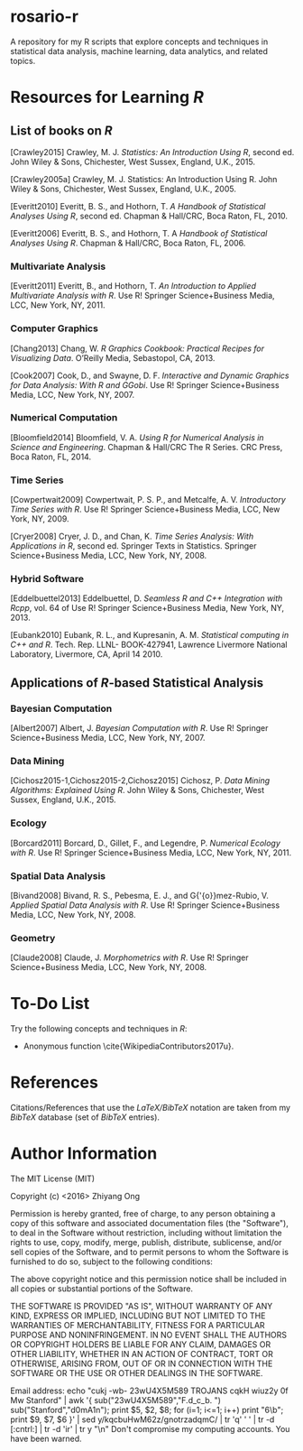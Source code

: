 #	rosario-r

A repository for my R scripts that explore concepts and techniques in statistical data analysis, machine learning, data analytics, and related topics.




#	Resources for Learning *R*

##	List of books on *R*

[Crawley2015]
	Crawley, M. J. *Statistics: An Introduction Using R*, second ed. John Wiley & Sons, Chichester, West Sussex, England, U.K., 2015.

[Crawley2005a]
	Crawley, M. J. Statistics: An Introduction Using R. John Wiley & Sons, Chichester, West Sussex, England, U.K., 2005.

[Everitt2010]
	Everitt, B. S., and Hothorn, T. *A Handbook of Statistical Analyses Using R*, second ed. Chapman & Hall/CRC, Boca Raton, FL, 2010.


[Everitt2006]
	Everitt, B. S., and Hothorn, T. A *Handbook of Statistical Analyses Using R*. Chapman & Hall/CRC, Boca Raton, FL, 2006.







###	Multivariate Analysis

[Everitt2011]
	Everitt, B., and Hothorn, T. *An Introduction to Applied Multivariate Analysis with R*. Use R! Springer Science+Business Media, LCC, New York, NY, 2011.



###	Computer Graphics

[Chang2013]
	Chang, W. *R Graphics Cookbook: Practical Recipes for Visualizing Data*. O’Reilly Media, Sebastopol, CA, 2013.

[Cook2007]
	Cook, D., and Swayne, D. F. *Interactive and Dynamic Graphics for Data Analysis: With R and GGobi*. Use R! Springer Science+Business Media, LCC, New York, NY, 2007.




###	Numerical Computation

[Bloomfield2014]
	Bloomfield, V. A. *Using R for Numerical Analysis in Science and Engineering*. Chapman & Hall/CRC The R Series. CRC Press, Boca Raton, FL, 2014.





###	Time Series

[Cowpertwait2009]
	Cowpertwait, P. S. P., and Metcalfe, A. V. *Introductory Time Series with R*. Use R! Springer Science+Business Media, LCC, New York, NY, 2009.

[Cryer2008]
	Cryer, J. D., and Chan, K. *Time Series Analysis: With Applications in R*, second ed. Springer Texts in Statistics. Springer Science+Business Media, LCC, New York, NY, 2008.


###	Hybrid Software

[Eddelbuettel2013]
	Eddelbuettel, D. *Seamless R and C++ Integration with Rcpp*, vol. 64 of Use R! Springer Science+Business Media, New York, NY, 2013.

[Eubank2010]
	Eubank, R. L., and Kupresanin, A. M. *Statistical computing in C++ and R*. Tech. Rep. LLNL- BOOK-427941, Lawrence Livermore National Laboratory, Livermore, CA, April 14 2010.



##	Applications of *R*-based Statistical Analysis


###	Bayesian Computation

[Albert2007]
	Albert, J. *Bayesian Computation with R*. Use R! Springer Science+Business Media, LCC, New York, NY, 2007.



###	Data Mining

[Cichosz2015-1,Cichosz2015-2,Cichosz2015]
	Cichosz, P. *Data Mining Algorithms: Explained Using R*. John Wiley & Sons, Chichester, West Sussex, England, U.K., 2015.




###	Ecology

[Borcard2011]
	Borcard, D., Gillet, F., and Legendre, P. *Numerical Ecology with R*. Use R! Springer Science+Business Media, LCC, New York, NY, 2011.



###	Spatial Data Analysis

[Bivand2008]
	Bivand, R. S., Pebesma, E. J., and G{\'{o}}mez-Rubio, V. *Applied Spatial Data Analysis with R*. Use R! Springer Science+Business Media, LCC, New York, NY, 2008.






###	Geometry

[Claude2008]
	Claude, J. *Morphometrics with R*. Use R! Springer Science+Business Media, LCC, New York, NY, 2008.








#	To-Do List

Try the following concepts and techniques in *R*:
+ Anonymous function \cite{WikipediaContributors2017u}.








#	References

Citations/References that use the *LaTeX/BibTeX* notation are taken
	from my *BibTeX* database (set of *BibTeX* entries).





#	Author Information

The MIT License (MIT)

Copyright (c) <2016> Zhiyang Ong

Permission is hereby granted, free of charge, to any person obtaining a copy of this software and associated documentation files (the "Software"), to deal in the Software without restriction, including without limitation the rights to use, copy, modify, merge, publish, distribute, sublicense, and/or sell copies of the Software, and to permit persons to whom the Software is furnished to do so, subject to the following conditions:

The above copyright notice and this permission notice shall be included in all copies or substantial portions of the Software.

THE SOFTWARE IS PROVIDED "AS IS", WITHOUT WARRANTY OF ANY KIND, EXPRESS OR IMPLIED, INCLUDING BUT NOT LIMITED TO THE WARRANTIES OF MERCHANTABILITY, FITNESS FOR A PARTICULAR PURPOSE AND NONINFRINGEMENT. IN NO EVENT SHALL THE AUTHORS OR COPYRIGHT HOLDERS BE LIABLE FOR ANY CLAIM, DAMAGES OR OTHER LIABILITY, WHETHER IN AN ACTION OF CONTRACT, TORT OR OTHERWISE, ARISING FROM, OUT OF OR IN CONNECTION WITH THE SOFTWARE OR THE USE OR OTHER DEALINGS IN THE SOFTWARE.

Email address: echo "cukj -wb- 23wU4X5M589 TROJANS cqkH wiuz2y 0f Mw Stanford" | awk '{ sub("23wU4X5M589","F.d_c_b. ") sub("Stanford","d0mA1n"); print $5, $2, $8; for (i=1; i<=1; i++) print "6\b"; print $9, $7, $6 }' | sed y/kqcbuHwM62z/gnotrzadqmC/ | tr 'q' ' ' | tr -d [:cntrl:] | tr -d 'ir' | tr y "\n"		Don't compromise my computing accounts. You have been warned.








